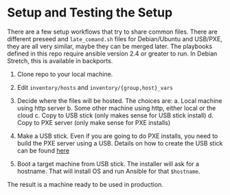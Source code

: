 # Setup and Testing the Setup

There are a few setup workflows that try to share common files.
There are different preseed and `late_comand.sh` files for Debian/Ubuntu and
USB/PXE, they are all very similar, maybe they can be merged later. The
playbooks defined in this repo require ansible version 2.4 or greater to run.
In Debian Stretch, this is available in backports.

1. Clone repo to your local machine.
2. Edit `inventory/hosts` and `inventory/{group,host}_vars`
3. Decide where the files will be hosted. The choices are:
     a. Local machine using http server
     b. Some other machine using http, either local or the cloud
     c. Copy to USB stick (only makes sense for USB stick install)
     d. Copy to PXE server (only make sense for PXE installs)

4. Make a USB stick. Even if you are going to do PXE installs, you need to build
   the PXE server using a USB. Details on how to create the USB stick can be
   found [here](scripts/README.md)
5. Boot a target machine from USB stick. The installer will ask for a hostname.
   That will install OS and run Ansible for that `$hostname`.

The result is a machine ready to be used in production.
